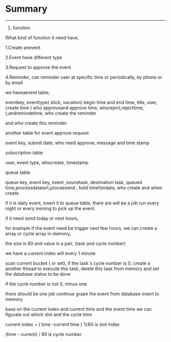 # Summary 



---

1. function



What kind of function it need have,



1.Create anevent

2.Event have different type

3.Request to approve the event

4.Reminder, can reminder user at specific time or periodically, by phone or by email





we haveaevent table,

eventkey, eventtype( stick, vacation) begin time and end time, title, user, create time ( who approveand approve time, whoreject,rejecttime, ),andremindetime, who create the reminder

and who create this reminder



another table for event approve request

event key, submit date, who need approve, message and time stamp



subscription table

user, event type, whocreate, timestamp



queue table

queue key, event key, event ,soucetask, destination task, queued time,processdstatart,proceesend , hold timefstrdata, who create and when create



if it is daily event, insert it to queue table, there are will be a job run every night or every moning to pick up the event.



if it need send today or next hours,



for example if the event need be trigger next few hours, we can create a array or cycle array in memory,



the size is 60 and value is a pair, (task and cycle number)



we have a current index will every 1 minute



scan current bucket ( or set), if the task`s cycle number is 0, create a another thread to execute this task, delete this task from memory and set the database status to be done



if the cycle number is not 0, minus one



there should be one job continue grape the event from database insert to memory



base on the current index and current time and the event time we can figurate out which slot and the cycle time



current index + ( time -current time ) %60 is slot index



(time - current) / 60 is cycle number


